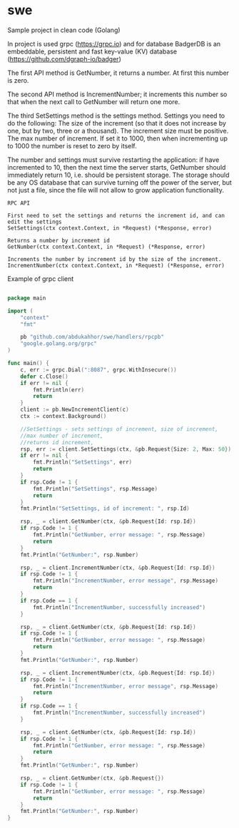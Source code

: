 # swe
Sample project in clean code (Golang)

In project is used grpc (https://grpc.io) and for database BadgerDB is 
an embeddable, persistent and fast key-value (KV) database (https://github.com/dgraph-io/badger)



The first API method is GetNumber, it returns a number. At first this number is zero.

The second API method is IncrementNumber; it increments this number so that when
the next call to GetNumber will return one more.

The third SetSettings method is the settings method. Settings you need to do the following:
The size of the increment (so that it does not increase by one, but by two, three or a thousand).
The increment size must be positive.
The max number of increment. If set it to 1000, then when incrementing
up to 1000 the number is reset to zero by itself.

The number and settings must survive restarting the application: if have incremented to 10,
then the next time the server starts, GetNumber should immediately return 10, i.e. should be
persistent storage. The storage should be any OS database that can survive
turning off the power of the server, but not just a file, since the file will not allow to grow
application functionality.

```
RPC API

First need to set the settings and returns the increment id, and can edit the settings
SetSettings(ctx context.Context, in *Request) (*Response, error)

Returns a number by increment id
GetNumber(ctx context.Context, in *Request) (*Response, error)

Increments the number by increment id by the size of the increment.
IncrementNumber(ctx context.Context, in *Request) (*Response, error) 

```


Example of grpc client 

```Go

package main

import (
	"context"
	"fmt"

	pb "github.com/abdukahhor/swe/handlers/rpcpb"
	"google.golang.org/grpc"
)

func main() {
	c, err := grpc.Dial(":8087", grpc.WithInsecure())
	defer c.Close()
	if err != nil {
		fmt.Println(err)
		return
	}
	client := pb.NewIncrementClient(c)
	ctx := context.Background()

	//SetSettings - sets settings of increment, size of increment, 
	//max number of increment,
	//returns id increment,
	rsp, err := client.SetSettings(ctx, &pb.Request{Size: 2, Max: 50})
	if err != nil {
		fmt.Println("SetSettings", err)
		return
	}
	if rsp.Code != 1 {
		fmt.Println("SetSettings", rsp.Message)
		return
	}
	fmt.Println("SetSettings, id of increment: ", rsp.Id)

	rsp, _ = client.GetNumber(ctx, &pb.Request{Id: rsp.Id})
	if rsp.Code != 1 {
		fmt.Println("GetNumber, error message: ", rsp.Message)
		return
	}
	fmt.Println("GetNumber:", rsp.Number)

	rsp, _ = client.IncrementNumber(ctx, &pb.Request{Id: rsp.Id})
	if rsp.Code != 1 {
		fmt.Println("IncrementNumber, error message", rsp.Message)
		return
	}
	if rsp.Code == 1 {
		fmt.Println("IncrementNumber, successfully increased")
	}

	rsp, _ = client.GetNumber(ctx, &pb.Request{Id: rsp.Id})
	if rsp.Code != 1 {
		fmt.Println("GetNumber, error message: ", rsp.Message)
		return
	}
	fmt.Println("GetNumber:", rsp.Number)

	rsp, _ = client.IncrementNumber(ctx, &pb.Request{Id: rsp.Id})
	if rsp.Code != 1 {
		fmt.Println("IncrementNumber, error message", rsp.Message)
		return
	}
	if rsp.Code == 1 {
		fmt.Println("IncrementNumber, successfully increased")
	}

	rsp, _ = client.GetNumber(ctx, &pb.Request{Id: rsp.Id})
	if rsp.Code != 1 {
		fmt.Println("GetNumber, error message: ", rsp.Message)
		return
	}
	fmt.Println("GetNumber:", rsp.Number)

	rsp, _ = client.GetNumber(ctx, &pb.Request{})
	if rsp.Code != 1 {
		fmt.Println("GetNumber, error message: ", rsp.Message)
		return
	}
	fmt.Println("GetNumber:", rsp.Number)
}


```
